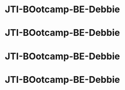 # JTI-BOotcamp-BE-Debbie
# JTI-BOotcamp-BE-Debbie
# JTI-BOotcamp-BE-Debbie
# JTI-BOotcamp-BE-Debbie
